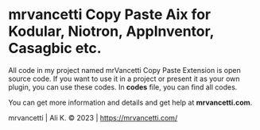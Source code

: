 # mrvancetti Copy Paste Aix for Kodular, Niotron, AppInventor, Casagbic etc.

All code in my project named mrVancetti Copy Paste Extension is open source code. If you want to use it in a project or present it as your own plugin, you can use these codes. In **codes** file, you can find all codes.

You can get more information and details and get help at **mrvancetti.com**.

mrvancetti | Ali K.
© 2023 | https://mrvancetti.com/
